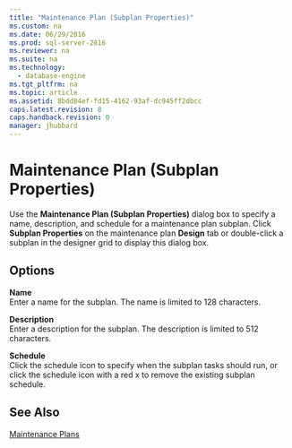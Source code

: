 ```yaml
---
title: "Maintenance Plan (Subplan Properties)"
ms.custom: na
ms.date: 06/29/2016
ms.prod: sql-server-2016
ms.reviewer: na
ms.suite: na
ms.technology: 
  - database-engine
ms.tgt_pltfrm: na
ms.topic: article
ms.assetid: 8bdd84ef-fd15-4162-93af-dc945ff2dbcc
caps.latest.revision: 8
caps.handback.revision: 0
manager: jhubbard
---
```

# Maintenance Plan (Subplan Properties)
Use the **Maintenance Plan (Subplan Properties)** dialog box to specify a name, description, and schedule for a maintenance plan subplan. Click **Subplan Properties** on the maintenance plan **Design** tab or double-click a subplan in the designer grid to display this dialog box.  
  
## Options  
 **Name**  
 Enter a name for the subplan. The name is limited to 128 characters.  
  
 **Description**  
 Enter a description for the subplan. The description is limited to 512 characters.  
  
 **Schedule**  
 Click the schedule icon to specify when the subplan tasks should run, or click the schedule icon with a red x to remove the existing subplan schedule.  
  
## See Also  
 [Maintenance Plans](../../Topics/TopicNameNotContainA/Maintenance-Plans.md)